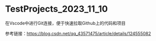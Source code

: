 # TestProjects_2023_11_10
在Vscode中进行Git连接，便于快速拉取Github上的代码和项目

参考链接：https://blog.csdn.net/qq_43571475/article/details/124555082